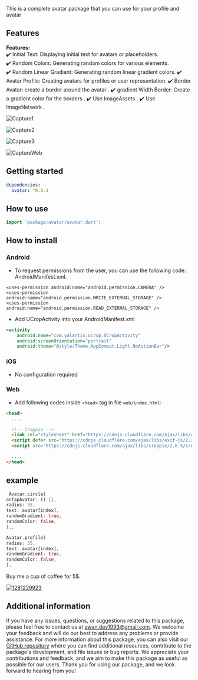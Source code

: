 This is a complete avatar package that you can use for your profile and avatar

## Features

**Features:**  
✔️ Initial Text: Displaying initial text for avatars or placeholders.  
✔️ Random Colors: Generating random colors for various elements.  
✔️ Random Linear Gradient: Generating random linear gradient colors.
✔️ Avatar Profile: Creating avatars for profiles or user representation.
✔️ Border Avatar: create a border around the avatar .
✔️ gradient Width Border: Create a gradient color for the borders .
✔️ Use ImageAssets .
✔️ Use ImageNetwork .

![Capture1](https://github.com/SwanFlutter/flutter_avatars/assets/151648897/9cb4f63a-5b2d-4d58-b820-de9b080ddaaf)

![Capture2](https://github.com/SwanFlutter/flutter_avatars/assets/151648897/21aebfdd-a39a-46e7-bf2b-7b7c2e990891)


![Capture3](https://github.com/SwanFlutter/flutter_avatars/assets/151648897/8990ce91-bebe-461b-9aff-291a3a1a0a90)

![CaptureWeb](https://github.com/SwanFlutter/avatar_better/assets/151648897/25948b33-eaeb-4aa8-bc25-d8361a604dca)

## Getting started

```yaml
dependencies:
  avatar: ^0.0.1
```

## How to use

```dart
import 'package:avatar/avatar.dart';

```

## How to install

### Android

- To request permissions from the user, you can use the following code: AndroidManifest.xml.

```
<uses-permission android:name="android.permission.CAMERA" />
<uses-permission android:name="android.permission.WRITE_EXTERNAL_STORAGE" />
<uses-permission android:name="android.permission.READ_EXTERNAL_STORAGE" />

```
- Add UCropActivity into your AndroidManifest.xml
````xml
<activity
    android:name="com.yalantis.ucrop.UCropActivity"
    android:screenOrientation="portrait"
    android:theme="@style/Theme.AppCompat.Light.NoActionBar"/>
````

### iOS
- No configuration required

### Web
- Add following codes inside `<head>` tag in file `web/index.html`:

```html
<head>
  ....

  <!-- Croppie -->
  <link rel="stylesheet" href="https://cdnjs.cloudflare.com/ajax/libs/croppie/2.6.5/croppie.css" />
  <script defer src="https://cdnjs.cloudflare.com/ajax/libs/exif-js/2.3.0/exif.js"></script>
  <script src="https://cdnjs.cloudflare.com/ajax/libs/croppie/2.6.5/croppie.min.js"></script>

  ....
</head>
```

## example

```dart
 Avatar.circle(
onTapAvatar: () {},
radius: 35,
text: avatar[index],
randomGradient: true,
randomColor: false,
),,
```

```dart
Avatar.profile(
radius: 35,
text: avatar[index],
randomGradient: true,
randomColor: false,
),                           
```
Buy me a cup of coffee for 5$.

[![1281229923](https://github.com/SwanFlutter/flutter_avatars/assets/151648897/fd75ec2b-5123-4202-a0a5-85d07adba708)](https://www.swanflutterdev.site/pay.html)



## Additional information

If you have any issues, questions, or suggestions related to this package, please feel free to contact us at [swan.dev1993@gmail.com](mailto:swan.dev1993@gmail.com). We welcome your feedback and will do our best to address any problems or provide assistance.
For more information about this package, you can also visit our [GitHub repository](https://github.com/SwanFlutter/avatar.git) where you can find additional resources, contribute to the package's development, and file issues or bug reports. We appreciate your contributions and feedback, and we aim to make this package as useful as possible for our users.
Thank you for using our package, and we look forward to hearing from you!
